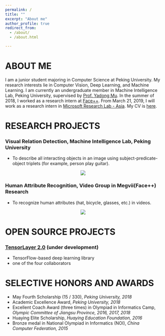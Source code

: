 ```yaml
---
permalink: /
title: ""
excerpt: "About me"
author_profile: true
redirect_from: 
  - /about/
  - /about.html

---
```




# ABOUT ME

I am a junior student majoring in Computer Science at Peking University. My research interests lie in Computer Vision, Deep Learning, and Machine Learning. I am currently an undergraduate member in Machine Intelligence Lab, Peking University, supervised by [Prof. Yadong Mu](http://www.muyadong.com). In the summer of 2018, I worked as a research intern at [Face++](https://www.faceplusplus.com/). From March 21, 2019, I will work as a research intern in [Microsoft Research Lab - Asia](https://www.microsoft.com/en-us/research/lab/microsoft-research-asia/). My CV is [here](https://warshallrho.github.io/files/CV_RuihaiWu.pdf).





# RESEARCH PROJECTS

### Visual Relation Detection, Machine Intelligence Lab, Peking University

- To describe all interacting objects in an image using subject-predicate-object triplets (for example, person play guitar).

<p align="center">
    <img src="https://warshallrho.github.io/images/relation.png">
</p>

### Human Attribute Recognition, Video Group in Megvii(Face++) Research

- To recognize human attributes (hat, bicycle, glasses, etc.) in videos.

<p align="center">
    <img src="https://warshallrho.github.io/images/attribute.png">
</p>





# OPEN SOURCE PROJECTS

### [TensorLayer 2.0](https://github.com/zsdonghao/tensorlayer2) (under development)

- TensorFlow-based deep learning library
- one of the four collaborators





# SELECTIVE HONORS AND AWARDS

- May Fourth Scholarship (15 / 330), *Peking University, 2018*
- Academic Excellence Award, *Peking University, 2018*
- Excellent Coach Award (three times) in Olympiad in Informatics Camp, *Olympic Committee of Jiangsu Province, 2016, 2017, 2018*
- Huaying Elite Scholarship, *Huaying Education Foundation, 2016*
- Bronze medal in National Olympiad in Informatics (NOI), *China Computer Federation, 2015*

